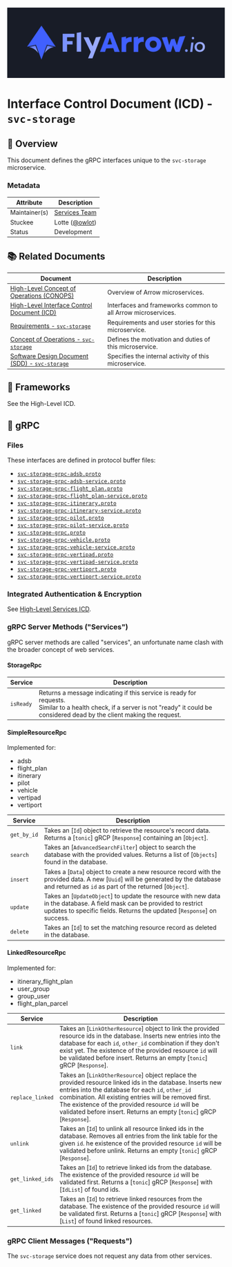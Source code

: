 ![Arrow Banner](https://github.com/Arrow-air/tf-github/raw/main/src/templates/doc-banner-services.png)

# Interface Control Document (ICD) - `svc-storage`

## :telescope: Overview

This document defines the gRPC interfaces unique to the `svc-storage` microservice.

### Metadata

| Attribute     | Description                                                       |
| ------------- |-------------------------------------------------------------------|
| Maintainer(s) | [Services Team](https://github.com/orgs/Arrow-air/teams/services) |
| Stuckee       | Lotte ([@owlot](https://github.com/owlot))                        |
| Status        | Development                                                       |

## :books: Related Documents

| Document                                                                                                          | Description
| ----------------------------------------------------------------------------------------------------------------- | ------------------------------------------------------------ |
| [High-Level Concept of Operations (CONOPS)](https://github.com/Arrow-air/se-services/blob/develop/docs/conops.md) | Overview of Arrow microservices. |
| [High-Level Interface Control Document (ICD)](https://github.com/Arrow-air/se-services/blob/develop/docs/icd.md)  | Interfaces and frameworks common to all Arrow microservices. |
| [Requirements - `svc-storage`](https://nocodb.arrowair.com/dashboard/#/nc/p_uyeuw6scqlnpri/table/L4/svc-storage)  | Requirements and user stories for this microservice. |
| [Concept of Operations - `svc-storage`](./conops.md)                                                              | Defines the motivation and duties of this microservice. |
| [Software Design Document (SDD) - `svc-storage`](./sdd.md)                                                        | Specifies the internal activity of this microservice. |

## :hammer: Frameworks

See the High-Level ICD.

## :speech_balloon: gRPC

### Files

These interfaces are defined in protocol buffer files:
 * [`svc-storage-grpc-adsb.proto`](../proto/svc-storage-grpc-adsb.proto)
 * [`svc-storage-grpc-adsb-service.proto`](../proto/svc-storage-grpc-adsb-service.proto)
 * [`svc-storage-grpc-flight_plan.proto`](../proto/svc-storage-grpc-flight_plan.proto)
 * [`svc-storage-grpc-flight_plan-service.proto`](../proto/svc-storage-grpc-flight_plan-service.proto)
 * [`svc-storage-grpc-itinerary.proto`](../proto/svc-storage-grpc-itinerary.proto)
 * [`svc-storage-grpc-itinerary-service.proto`](../proto/svc-storage-grpc-itinerary-service.proto)
 * [`svc-storage-grpc-pilot.proto`](../proto/svc-storage-grpc-pilot.proto)
 * [`svc-storage-grpc-pilot-service.proto`](../proto/svc-storage-grpc-pilot-service.proto)
 * [`svc-storage-grpc.proto`](../proto/svc-storage-grpc.proto)
 * [`svc-storage-grpc-vehicle.proto`](../proto/svc-storage-grpc-vehicle.proto)
 * [`svc-storage-grpc-vehicle-service.proto`](../proto/svc-storage-grpc-vehicle-service.proto)
 * [`svc-storage-grpc-vertipad.proto`](../proto/svc-storage-grpc-vertipad.proto)
 * [`svc-storage-grpc-vertipad-service.proto`](../proto/svc-storage-grpc-vertipad-service.proto)
 * [`svc-storage-grpc-vertiport.proto`](../proto/svc-storage-grpc-vertiport.proto)
 * [`svc-storage-grpc-vertiport-service.proto`](../proto/svc-storage-grpc-vertiport-service.proto)

### Integrated Authentication & Encryption

See [High-Level Services ICD](https://github.com/Arrow-air/se-services/blob/develop/docs/icd.md#space_invader-integrated-authentication--encryption).

### gRPC Server Methods ("Services")

gRPC server methods are called "services", an unfortunate name clash with the broader concept of web services.

#### StorageRpc

| Service | Description |
| ---- | ---- |
| `isReady` | Returns a message indicating if this service is ready for requests.<br>Similar to a health check, if a server is not "ready" it could be considered dead by the client making the request.

#### SimpleResourceRpc

Implemented for:
 * adsb
 * flight_plan
 * itinerary
 * pilot
 * vehicle
 * vertipad
 * vertiport

| Service     | Description |
| ----------- | ----------- |
| `get_by_id` | Takes an [`Id`] object to retrieve the resource's record data. Returns a [`tonic`] gRCP [`Response`] containing an [`Object`].
| `search`    | Takes an [`AdvancedSearchFilter`] object to search the database with the provided values. Returns a list of [`Objects`] found in the database.
| `insert`    | Takes a [`Data`] object to create a new resource record with the provided data. A new [`Uuid`] will be generated by the database and returned as `id` as part of the returned [`Object`].
| `update`    | Takes an [`UpdateObject`] to update the resource with new data in the database. A field mask can be provided to restrict updates to specific fields. Returns the updated [`Response`] on success.
| `delete`    | Takes an [`Id`] to set the matching resource record as deleted in the database.

#### LinkedResourceRpc

Implemented for:
 * itinerary_flight_plan
 * user_group
 * group_user
 * flight_plan_parcel

| Service          | Description |
| ---------------- | ----------- |
| `link`           | Takes an [`LinkOtherResource`] object to link the provided resource ids in the database. Inserts new entries into the database for each `id`, `other_id` combination if they don't exist yet. The existence of the provided resource `id` will be validated before insert. Returns an empty [`tonic`] gRCP [`Response`].
| `replace_linked` | Takes an [`LinkOtherResource`] object replace the provided resource linked ids in the database. Inserts new entries into the database for each `id`, `other_id` combination. All existing entries will be removed first. The existence of the provided resource `id` will be validated before insert. Returns an empty [`tonic`] gRCP [`Response`].
| `unlink`         | Takes an [`Id`] to unlink all resource linked ids in the database. Removes all entries from the link table for the given `id`. he existence of the provided resource `id` will be validated before unlink. Returns an empty [`tonic`] gRCP [`Response`].
| `get_linked_ids` | Takes an [`Id`] to retrieve linked ids from the database. The existence of the provided resource `id` will be validated first. Returns a [`tonic`] gRCP [`Response`] with [`IdList`] of found ids.
| `get_linked`     | Takes an [`Id`] to retrieve linked resources from the database. The existence of the provided resource `id` will be validated first. Returns a [`tonic`] gRCP [`Response`] with [`List`] of found linked resources.

### gRPC Client Messages ("Requests")

The `svc-storage` service does not request any data from other services.
